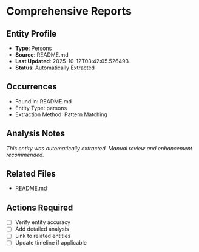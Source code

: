# Comprehensive Reports

## Entity Profile
- **Type**: Persons
- **Source**: README.md
- **Last Updated**: 2025-10-12T03:42:05.526493
- **Status**: Automatically Extracted

## Occurrences
- Found in: README.md
- Entity Type: persons
- Extraction Method: Pattern Matching

## Analysis Notes
*This entity was automatically extracted. Manual review and enhancement recommended.*

## Related Files
- README.md

## Actions Required
- [ ] Verify entity accuracy
- [ ] Add detailed analysis
- [ ] Link to related entities
- [ ] Update timeline if applicable
